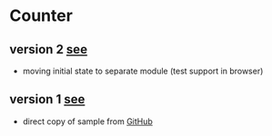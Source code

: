 # Counter

## version 2 [see](https://rawcdn.githack.com/mshgh/ha2-samples/counter-v2/index.html)

- moving initial state to separate module (test support in browser)

## version 1 [see](https://rawcdn.githack.com/mshgh/ha2-samples/counter-v1/index.html)

- direct copy of sample from [GitHub](https://github.com/jorgebucaran/hyperapp/tree/2.0.0-beta.12#getting-started)
